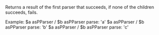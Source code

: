 Returns a result of the first parser that succeeds, if none of the children succeeds, fails.

Example:
$a asPParser / $b asPParser parse: 'a'
$a asPParser / $b asPParser parse: 'b'
$a asPParser / $b asPParser parse: 'c'